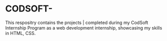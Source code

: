 # CODSOFT-
This respositry contains the projects | completed during my CodSoft Internship Program as a web development internship, showcasing my skills in HTML, CSS.

